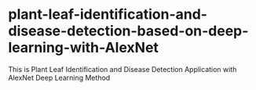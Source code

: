 # plant-leaf-identification-and-disease-detection-based-on-deep-learning-with-AlexNet
This is Plant Leaf Identification and Disease Detection Application with AlexNet Deep Learning Method
